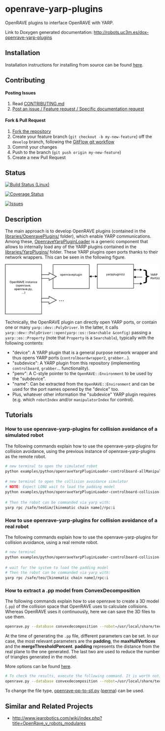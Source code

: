 # openrave-yarp-plugins

OpenRAVE plugins to interface OpenRAVE with YARP.

Link to Doxygen generated documentation: http://robots.uc3m.es/dox-openrave-yarp-plugins

## Installation

Installation instructions for installing from source can be found [here](doc/openrave-yarp-plugins-install.md).

## Contributing

#### Posting Issues

1. Read [CONTRIBUTING.md](https://github.com/roboticslab-uc3m/openrave-yarp-plugins/blob/master/CONTRIBUTING.md)
2. [Post an issue / Feature request / Specific documentation request](https://github.com/roboticslab-uc3m/openrave-yarp-plugins/issues)

#### Fork & Pull Request

1. [Fork the repository](https://github.com/roboticslab-uc3m/openrave-yarp-plugins/fork)
2. Create your feature branch (`git checkout -b my-new-feature`) off the `develop` branch, following the [GitFlow git workflow](https://www.atlassian.com/git/tutorials/comparing-workflows/gitflow-workflow)
3. Commit your changes
4. Push to the branch (`git push origin my-new-feature`)
5. Create a new Pull Request

## Status

[![Build Status (Linux)](https://travis-ci.com/roboticslab-uc3m/openrave-yarp-plugins.svg?branch=develop)](https://travis-ci.com/roboticslab-uc3m/openrave-yarp-plugins)

[![Coverage Status](https://coveralls.io/repos/roboticslab-uc3m/openrave-yarp-plugins/badge.svg)](https://coveralls.io/r/roboticslab-uc3m/openrave-yarp-plugins)

[![Issues](https://img.shields.io/github/issues/roboticslab-uc3m/openrave-yarp-plugins.svg?label=Issues)](https://github.com/roboticslab-uc3m/openrave-yarp-plugins/issues)

## Description

The main approach is to develop OpenRAVE plugins (contained in the [libraries/OpenravePlugins/](libraries/OpenravePlugins/) folder), which enable YARP communications. Among these, [OpenraveYarpPluginLoader](libraries/OpenravePlugins/OpenraveYarpPluginLoader) is a generic component that allows to internally load any of the YARP plugins contained in the [libraries/YarpPlugins/](libraries/YarpPlugins/) folder. These YARP plugins open ports thanks to their network wrappers. This can be seen in the following figure.

![Architecture Block Diagram](doc/fig/architecture.png)

Technically, the OpenRAVE plugin can directly open YARP ports, or contain one or many `yarp::dev::PolyDriver`. In the latter, it calls `yarp::dev::PolyDriver::open(yarp::os::Searchable &config)` passing a `yarp::os::Property` (note that `Property` is a `Searchable`), typically with the following contents:
- "device": A YARP plugin that is a general purpose network wrapper and thus opens YARP ports (`controlboardwrapper2`, `grabber`...).
- "subdevice": A YARP plugin from this repository (implementing `controlboard`, `grabber`... functionality).
- "penv": A C-style pointer to the `OpenRAVE::Environment` to be used by the "subdevice".
- "name": Can be extracted from the `OpenRAVE::Environment` and can be used for the port names opened by the "device" too.
- Plus, whatever other information the "subdevice" YARP plugin requires (e.g. which `robotIndex` and/or `manipulatorIndex` for control).

## Tutorials

### How to use openrave-yarp-plugins for collision avoidance of a simulated robot
The following commands explain how to use the openrave-yarp-plugins for collision avoidance, using the previous instance of openrave-yarp-plugins as the remote robot.

```bash
# new terminal to open the simulated robot
python examples/python/openraveYarpPluginLoader-controlboard-allManipulators.py

# new terminal to open the collision avoidance simulator 
# NOTE: Expect LONG wait to load the padding model
python examples/python/openraveYarpPluginLoader-controlboard-collision-sim.py

# Then the robot can be commanded via yarp with:
yarp rpc /safe/teoSim/[kinematic chain name]/rpc:i
```

### How to use openrave-yarp-plugins for collision avoidance of a real robot
The following commands explain how to use the openrave-yarp-plugins for collision avoidance, using a real remote robot.

```bash
# new terminal
python examples/python/openraveYarpPluginLoader-controlboard-collision-real.py

# wait for the system to load the padding model
# Then the robot can be commanded via yarp with:
yarp rpc /safe/teo/[kinematic chain name]/rpc:i
```

### How to extract a .pp model from ConvexDecomposition
The following commands explain how to use openrave to create a 3D model (`.pp`) of the collision space that OpenRAVE uses to calculate collisions. Whereas OpenRAVE uses it continuously, here we can save the 3D files to use them.

```bash
openrave.py --database convexdecomposition --robot=/usr/local/share/teo-openrave-models/openrave/teo/teo.robot.xml # --padding=PADDING --maxHullVertices=MAXHULLVERTICES --mergeThresholdPercent=MERGETHRESHOLDPERCENT
```

At the time of generating the `.pp` file, different parameters can be set. In our case, the most relevant parameters are the **padding**, the **maxHullVertices** and the **mergeThresholdPercent**. **padding** represents the distance from the real plane to the one generated. The last two are used to reduce the number of triangles generated in the model.
  
More options can be found [here](http://openrave.org/docs/0.8.0/openravepy/databases.convexdecomposition/).

```bash
# To check the results, execute the following command. It is worth noting that, the triangle count is not correct, this was contrasted using other tool.
openrave.py --database convexdecomposition --robot=/usr/local/share/teo-openrave-models/contexts/openrave/teo/teo.robot.xml --show
```

To change the file type, [openrave-pp-to-stl.py](https://github.com/roboticslab-uc3m/openrave-tools/blob/develop/openrave-pp-to-stl.py) ([perma](https://github.com/roboticslab-uc3m/openrave-tools/blob/bd078f6d64478ca3c1b911599df56b9dc6051797/openrave-pp-to-stl.py)) can be used.

## Similar and Related Projects
- http://www.iearobotics.com/wiki/index.php?title=OpenRave_y_robots_modulares
